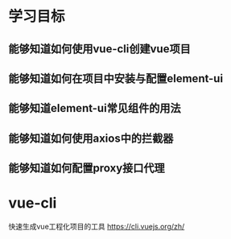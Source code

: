 
# 学习目标
## 能够知道如何使用vue-cli创建vue项目
## 能够知道如何在项目中安装与配置element-ui
## 能够知道element-ui常见组件的用法
## 能够知道如何使用axios中的拦截器
## 能够知道如何配置proxy接口代理

# vue-cli
快速生成vue工程化项目的工具
https://cli.vuejs.org/zh/
